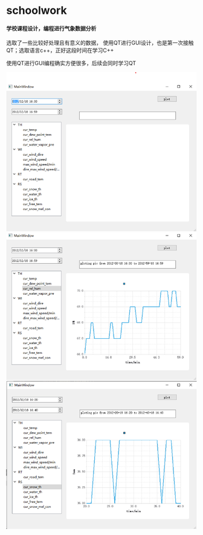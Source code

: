 # schoolwork

#### 学校课程设计，编程进行气象数据分析

选取了一些比较好处理且有意义的数据， 使用QT进行GUI设计，也是第一次接触QT；选取语言c++，正好这段时间在学习C++

使用QT进行GUI编程确实方便很多，后续会同时学习QT

![](https://github.com/lovinglover/schoolwork/blob/master/pic1.png)
![](https://github.com/lovinglover/schoolwork/blob/master/pic2.png)
![](https://github.com/lovinglover/schoolwork/blob/master/pic3.png)
